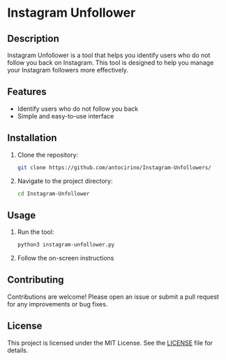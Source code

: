 # Instagram Unfollower

## Description
Instagram Unfollower is a tool that helps you identify users who do not follow you back on Instagram. This tool is designed to help you manage your Instagram followers more effectively.

## Features
- Identify users who do not follow you back
- Simple and easy-to-use interface

## Installation
1. Clone the repository:
    ```bash
    git clone https://github.com/antocirino/Instagram-Unfollowers/
    ```
2. Navigate to the project directory:
    ```bash
    cd Instagram-Unfollower
    ```

## Usage
1. Run the tool:
    ```bash
    python3 instagram-unfollower.py
    ```
2. Follow the on-screen instructions

## Contributing
Contributions are welcome! Please open an issue or submit a pull request for any improvements or bug fixes.

## License
This project is licensed under the MIT License. See the [LICENSE](LICENSE) file for details.

